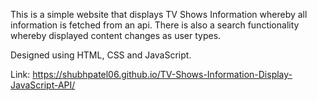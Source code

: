 This is a simple website that displays TV Shows Information whereby all information is fetched from an api.
There is also a search functionality whereby displayed content changes as user types.

Designed using HTML, CSS and JavaScript.

Link: https://shubhpatel06.github.io/TV-Shows-Information-Display-JavaScript-API/
